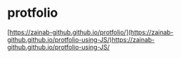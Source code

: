 # protfolio
[https://zainab-github.github.io/protfolio/](https://zainab-github.github.io/protfolio-using-JS/)https://zainab-github.github.io/protfolio-using-JS/
